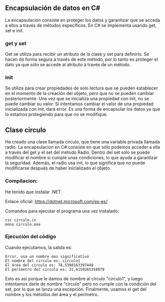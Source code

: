 
## Encapsulación de datos en C#

La encapsulación consiste en proteger los datos y garantizar que se acceda a ellos a través de métodos específicos. En C# se implementa usando get, set e init.

### get y set

Get se utiliza para recibir un atributo de la clase y set para definirlo. Se hacen de forma segura a través de este método, por lo tanto es proteger el dato ya que sólo se accede al atributo a través de un método.


### init

Se utiliza para crear propiedades de solo lectura que se pueden establecer en el momento de la creación del objeto, pero que no se pueden cambiar posteriormente. Una vez que se inicializa una propiedad con init, no se puede cambiar su valor. Si intentamos cambiar el valor de una propiedad inicializada con init, dará error. Es una forma de encapsular los datos ya que lo estamos protegiendo para que no se modifique.


## Clase circulo

He creado una clase llamada circulo, que tiene una variable privada llamada radio. La encapsulacion en C# consiste en que sólo podemos acceder a ella a través del get y el set del método Radio. Dentro del set sólo se puede modificar el nombre si cumple unas condiciones, lo que ayuda a garantizar la seguridad. Además, el radio usa init, lo que significa que no puede modificarse después de haber inicializado el objeto.


### Compilacion:

He tenido que instalar .NET.

Enlace oficial: https://dotnet.microsoft.com/es-es/

Comandos para ejecutar el programa una vez instalado:

```console
csc circulo.cs
mono circulo.exe
```


### Ejecución del código

Cuando ejecutamos, la salida es:

```console
Error, usa un nombre mas significativo
El nombre del circulo es: circulo1
El área del círculo es: 78,5398163397448
El perímetro del círculo es: 31,4159265358979
```
Esto es así porque le damos de nombre al círculo "circulo1", y luego intentamos darle de nombre "circulo" pero no cumple con la condición del set, por lo que se lanza una excepción. Finalmente, usamos el get del nombre y los métodos del área y el perímetro.


